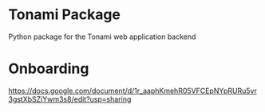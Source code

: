 # Tonami Package
Python package for the Tonami web application backend

# Onboarding
https://docs.google.com/document/d/1r_aaphKmehR05VFCEpNYpRURu5vr3gstXbSZiYwm3s8/edit?usp=sharing
